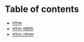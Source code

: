 # Table of contents
* [পাইবুক ](README.md)
  <a id="start-history"></a>
* [পাইথন পরিচিতি ](start-history/intro.md)
* [পাইথন সেটআপ ](README.md)
